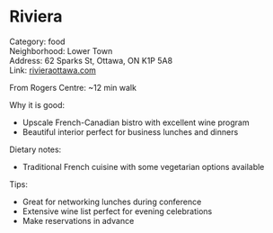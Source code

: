 # Riviera

Category: food  
Neighborhood: Lower Town  
Address: 62 Sparks St, Ottawa, ON K1P 5A8  
Link: [rivieraottawa.com](https://rivieraottawa.com)  

From Rogers Centre: ~12 min walk

Why it is good:  
- Upscale French-Canadian bistro with excellent wine program  
- Beautiful interior perfect for business lunches and dinners  

Dietary notes:  
- Traditional French cuisine with some vegetarian options available  

Tips:  
- Great for networking lunches during conference  
- Extensive wine list perfect for evening celebrations  
- Make reservations in advance